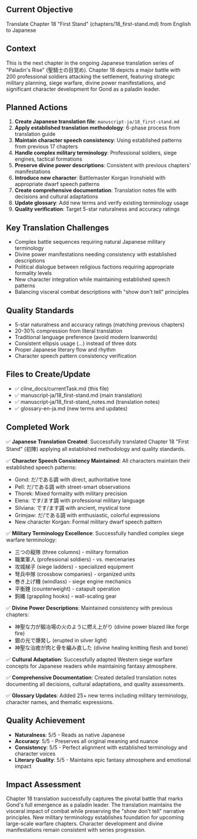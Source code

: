 ## Current Objective
Translate Chapter 18 "First Stand" (chapters/18_first-stand.md) from English to Japanese

## Context
This is the next chapter in the ongoing Japanese translation series of "Paladin's Rise" (聖騎士の目覚め). Chapter 18 depicts a major battle with 200 professional soldiers attacking the settlement, featuring strategic military planning, siege warfare, divine power manifestations, and significant character development for Gond as a paladin leader.

## Planned Actions
1. **Create Japanese translation file**: `manuscript-ja/18_first-stand.md`
2. **Apply established translation methodology**: 6-phase process from translation guide
3. **Maintain character speech consistency**: Using established patterns from previous 17 chapters
4. **Handle complex military terminology**: Professional soldiers, siege engines, tactical formations
5. **Preserve divine power descriptions**: Consistent with previous chapters' manifestations
6. **Introduce new character**: Battlemaster Korgan Ironshield with appropriate dwarf speech patterns
7. **Create comprehensive documentation**: Translation notes file with decisions and cultural adaptations
8. **Update glossary**: Add new terms and verify existing terminology usage
9. **Quality verification**: Target 5-star naturalness and accuracy ratings

## Key Translation Challenges
- Complex battle sequences requiring natural Japanese military terminology
- Divine power manifestations needing consistency with established descriptions
- Political dialogue between religious factions requiring appropriate formality levels
- New character integration while maintaining established speech patterns
- Balancing visceral combat descriptions with "show don't tell" principles

## Quality Standards
- 5-star naturalness and accuracy ratings (matching previous chapters)
- 20-30% compression from literal translation
- Traditional language preference (avoid modern loanwords)
- Consistent ellipsis usage (…) instead of three dots
- Proper Japanese literary flow and rhythm
- Character speech pattern consistency verification

## Files to Create/Update
- ✅ cline_docs/currentTask.md (this file)
- ✅ manuscript-ja/18_first-stand.md (main translation)
- ✅ manuscript-ja/18_first-stand_notes.md (translation notes)
- ✅ glossary-en-ja.md (new terms and updates)

## Completed Work
✅ **Japanese Translation Created**: Successfully translated Chapter 18 "First Stand" (初陣) applying all established methodology and quality standards.

✅ **Character Speech Consistency Maintained**: All characters maintain their established speech patterns:
- Gond: だ/である調 with direct, authoritative tone
- Pell: だ/である調 with street-smart observations
- Thorek: Mixed formality with military precision
- Elena: です/ます調 with professional military language
- Silviana: です/ます調 with ancient, mystical tone
- Grimjaw: だ/である調 with enthusiastic, colorful expressions
- New character Korgan: Formal military dwarf speech pattern

✅ **Military Terminology Excellence**: Successfully handled complex siege warfare terminology:
- 三つの縦隊 (three columns) - military formation
- 職業軍人 (professional soldiers) - vs. mercenaries
- 攻城梯子 (siege ladders) - specialized equipment
- 弩兵中隊 (crossbow companies) - organized units
- 巻き上げ機 (windlass) - siege engine mechanics
- 平衡錘 (counterweight) - catapult operation
- 鉤縄 (grappling hooks) - wall-scaling gear

✅ **Divine Power Descriptions**: Maintained consistency with previous chapters:
- 神聖な力が鍛冶場の火のように燃え上がり (divine power blazed like forge fire)
- 銀の光で爆発し (erupted in silver light)
- 神聖な治癒が肉と骨を編み直した (divine healing knitting flesh and bone)

✅ **Cultural Adaptation**: Successfully adapted Western siege warfare concepts for Japanese readers while maintaining fantasy atmosphere.

✅ **Comprehensive Documentation**: Created detailed translation notes documenting all decisions, cultural adaptations, and quality assessments.

✅ **Glossary Updates**: Added 25+ new terms including military terminology, character names, and thematic expressions.

## Quality Achievement
- **Naturalness**: 5/5 - Reads as native Japanese
- **Accuracy**: 5/5 - Preserves all original meaning and nuance
- **Consistency**: 5/5 - Perfect alignment with established terminology and character voices
- **Literary Quality**: 5/5 - Maintains epic fantasy atmosphere and emotional impact

## Impact Assessment
Chapter 18 translation successfully captures the pivotal battle that marks Gond's full emergence as a paladin leader. The translation maintains the visceral impact of combat while preserving the "show don't tell" narrative principles. New military terminology establishes foundation for upcoming large-scale warfare chapters. Character development and divine manifestations remain consistent with series progression.
